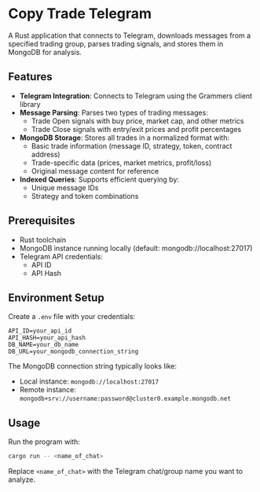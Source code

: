 # Copy Trade Telegram

A Rust application that connects to Telegram, downloads messages from a specified trading group, parses trading signals, and stores them in MongoDB for analysis.

## Features

- **Telegram Integration**: Connects to Telegram using the Grammers client library
- **Message Parsing**: Parses two types of trading messages:
  - Trade Open signals with buy price, market cap, and other metrics
  - Trade Close signals with entry/exit prices and profit percentages
- **MongoDB Storage**: Stores all trades in a normalized format with:
  - Basic trade information (message ID, strategy, token, contract address)
  - Trade-specific data (prices, market metrics, profit/loss)
  - Original message content for reference
- **Indexed Queries**: Supports efficient querying by:
  - Unique message IDs
  - Strategy and token combinations

## Prerequisites

- Rust toolchain
- MongoDB instance running locally (default: mongodb://localhost:27017)
- Telegram API credentials:
  - API ID
  - API Hash

## Environment Setup

Create a `.env` file with your credentials:

```
API_ID=your_api_id
API_HASH=your_api_hash
DB_NAME=your_db_name
DB_URL=your_mongodb_connection_string
```

The MongoDB connection string typically looks like:
- Local instance: `mongodb://localhost:27017`
- Remote instance: `mongodb+srv://username:password@cluster0.example.mongodb.net`

## Usage

Run the program with:

```bash
cargo run -- <name_of_chat>
```

Replace `<name_of_chat>` with the Telegram chat/group name you want to analyze.
